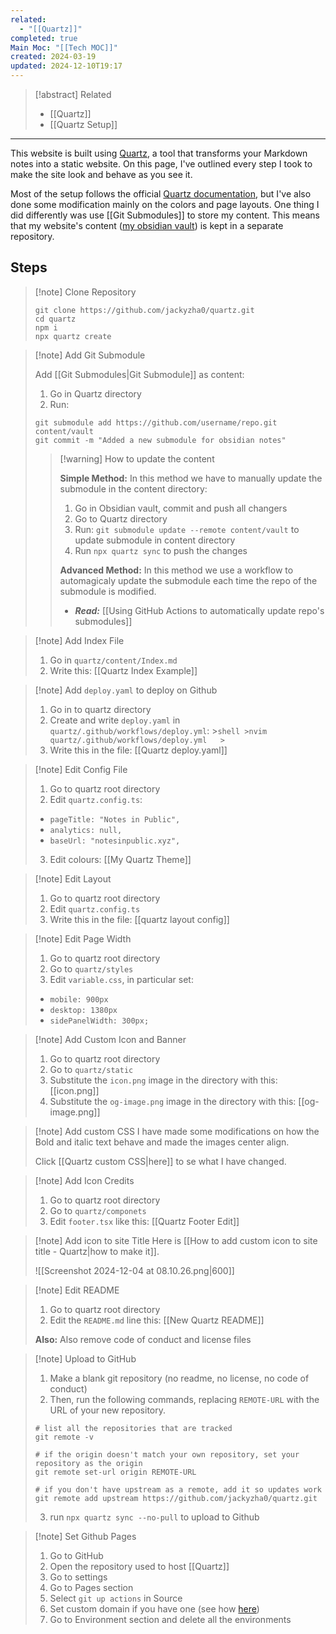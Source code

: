 ```yaml
---
related:
  - "[[Quartz]]"
completed: true
Main Moc: "[[Tech MOC]]"
created: 2024-03-19
updated: 2024-12-10T19:17
---
```

>[!abstract] Related
>- [[Quartz]]
>- [[Quartz Setup]]

---

This website is built using [Quartz](https://quartz.jzhao.xyz/), a tool that transforms your Markdown notes into a static website. On this page, I've outlined every step I took to make the site look and behave as you see it.

Most of the setup follows the official [Quartz documentation](https://quartz.jzhao.xyz/#-get-started), but I've also done some modification mainly on the colors and page layouts. One thing I did differently was use [[Git Submodules]] to store my content. This means that my website's content ([my obsidian vault](https://github.com/rimaout/Obsidian-Vault)) is kept in a separate repository.

## Steps

>[!note] Clone Repository
>```shell
>git clone https://github.com/jackyzha0/quartz.git
>cd quartz
>npm i
>npx quartz create
>```

>[!note] Add Git Submodule
>
>
>Add [[Git Submodules|Git Submodule]] as content:
>1. Go in Quartz directory
>2. Run: 
>	```shell
>	git submodule add https://github.com/username/repo.git content/vault
>	git commit -m "Added a new submodule for obsidian notes"
>	```
>	
>>[!warning] How to update the content
>>
>>**Simple Method:**
>>In this method we have to manually update the submodule in the content directory:
>>1. Go in Obsidian vault, commit and push all changers
>>2. Go to Quartz directory
>>3. Run: `git submodule update --remote content/vault` to update submodule in content directory
>>4. Run `npx quartz sync` to push the changes
>>   
>>**Advanced Method:**
>>In this method we use a workflow to automagicaly update the submodule each time the repo of the submodule is modified.
>>- ***Read:*** [[Using GitHub Actions to automatically update repo's submodules]]

>[!note] Add Index File
>1. Go in `quartz/content/Index.md`
>2. Write this: [[Quartz Index Example]]

>[!note] Add `deploy.yaml` to deploy on Github
>1. Go in to quartz directory
>2. Create and write `deploy.yaml` in `quartz/.github/workflows/deploy.yml`:
	>```shell
	>nvim quartz/.github/workflows/deploy.yml  
	>```
>3. Write this in the file: [[Quartz deploy.yaml]]

>[!note] Edit Config File
>1. Go to quartz root directory 
>2. Edit `quartz.config.ts`: 
>	- `pageTitle: "Notes in Public",`
>	- `analytics: null,`
>	- `baseUrl: "notesinpublic.xyz",`
>3. Edit colours: [[My Quartz Theme]]

>[!note] Edit Layout
>1. Go to quartz root directory 
>2. Edit `quartz.config.ts`
>3. Write this in the file: [[quartz layout config]]

>[!note] Edit Page Width
>1. Go to quartz root directory
>2. Go to `quartz/styles`
>3. Edit `variable.css`, in particular set:
>	- `mobile: 900px`
>	- `desktop: 1380px`
>	- `sidePanelWidth: 300px;`

>[!note] Add Custom Icon and Banner
>1. Go to quartz root directory 
>2. Go to `quartz/static`
>3. Substitute the `icon.png` image in the directory with this: [[icon.png]]
>4. Substitute the `og-image.png` image in the directory with this: [[og-image.png]]

>[!note] Add custom CSS
>I have made some modifications on how the Bold and italic text behave and made the images center align.
>
>Click [[Quartz custom CSS|here]] to se what I have changed.

>[!note] Add Icon Credits
>1. Go to quartz root directory
>2. Go to `quartz/componets`
>3. Edit `footer.tsx` like this: [[Quartz Footer Edit]]

>[!note] Add icon to site Title
>Here is [[How to add custom icon to site title - Quartz|how to make it]].
>
>![[Screenshot 2024-12-04 at 08.10.26.png|600]]

>[!note] Edit README
>1. Go to quartz root directory
>2. Edit the `README.md` line this: [[New Quartz README]]
>   
>**Also:** Also remove code of conduct and license files

>[!note] Upload to GitHub
>1. Make a blank git repository (no readme, no license, no code of conduct)
>2. Then, run the following commands, replacing `REMOTE-URL` with the URL of your new repository.
>	
>	```shell
>	# list all the repositories that are tracked
>	git remote -v
>	```
>	
>	 ```shell
>	# if the origin doesn't match your own repository, set your repository as the origin
>	git remote set-url origin REMOTE-URL
>	 ```
>	
>	```shell
>	# if you don't have upstream as a remote, add it so updates work
>	git remote add upstream https://github.com/jackyzha0/quartz.git
>	```
>
>3. run `npx quartz sync --no-pull` to upload to Github

>[!note] Set Github Pages
>1. Go to GitHub
>2. Open the repository used to host [[Quartz]]
>3. Go to settings
>4. Go to Pages section 
>5. Select `git up actions` in Source
>6. Set custom domain if you have one (see how [here](https://quartz.jzhao.xyz/hosting#custom-domain))
>7. Go to Environment section and delete all the environments



